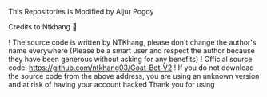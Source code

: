 This Repositories Is Modified by Aljur Pogoy 

Credits to Ntkhang 👑

! The source code is written by NTKhang, please don't change the author's name everywhere (Please be a smart user and respect the author because they have been generous without asking for any benefits)
! Official source code: https://github.com/ntkhang03/Goat-Bot-V2
! If you do not download the source code from the above address, you are using an unknown version and at risk of having your account hacked
Thank you for using


